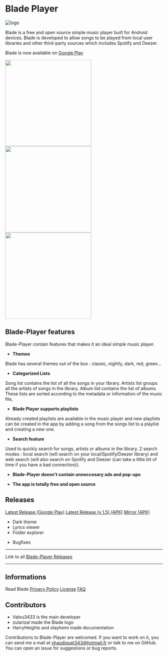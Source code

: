 # Blade Player
![logo](Images/horizontal.png)


Blade is a free and open source simple music player built for Android devices. Blade is developed to allow songs to be played from local user libraries and other third-party sources which includes Spotify and Deezer.

Blade is now available on [Google Play](https://play.google.com/store/apps/details?id=v.blade)

<img src="Images/screen0.png" width="275"/> <img src="Images/screen1.png" width="275"/> <img src="Images/screen2.png" width="275"/>

## Blade-Player features

Blade-Player contain features that makes it an ideal simple music player.

- **Themes**

Blade has several themes out of the box : classic, nightly, dark, red, green...

- **Categorized Lists**

Song list contains the list of all the songs in your library.
Artists list groups all the artists of songs in the library.
Album list contains the list of albums.
These lists are sorted according to the metadata or information of the music file,

- **Blade Player supports playlists** 

Already created playlists are available in the music player and new playlists can be created in the app by adding a song from the songs list to a playlist and creating a new one.

- **Search feature** 

Used to quickly search  for songs, artists or albums in the library. 2 search modes : local search (will search on your local/Spotify/Deezer library) and web search (will also search on Spotify and Deezer (can take a little bit of time if you have a bad connection)).

- **Blade-Player doesn't contain unneccesary ads and pop-ups**

- **The app is totally free and open source**


## Releases

[Latest Release (Google Play)](https://play.google.com/store/apps/details?id=v.blade)
[Latest Release (v 1.5) (APK)](https://github.com/Valou3433/blade-player/releases/download/1.5/blade-1.5.apk)
[Mirror (APK)](http://valou3433.fr/blade/blade-1.5.apk)


+ Dark theme
+ Lyrics viewer
+ Folder explorer
* Bugfixes
<hr>

Link to all [Blade-Player Releases](https://github.com/Valou3433/blade-player/releases)

<hr>

## Informations

Read Blade [Privacy Policy](https://github.com/Valou3433/blade-player/blob/master/Privacy.md)
[License](https://github.com/Valou3433/blade-player/blob/master/LICENSE)
[FAQ](https://github.com/Valou3433/blade-player/blob/master/FAQ.md)


## Contributors
- Valou3433 is the main developer
- zularizal made the Blade logo
- HarryHeights and olayhemi made documentation

Contributions to Blade-Player are welcomed. If you want to work on it, you can send me a mail at vhaudiquet343@hotmail.fr or talk to me on GitHub.
You can open an issue for suggestions or bug reports.
